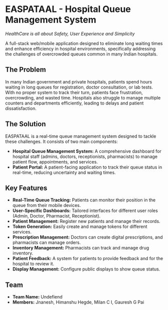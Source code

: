 # EASPATAAL - Hospital Queue Management System

*HealthCare is all about Safety, User Experience and Simplicity*

A full-stack web/mobile application designed to eliminate long waiting times and enhance efficiency in hospital environments, specifically addressing the challenges of overcrowded queues common in many Indian hospitals.

## The Problem

In many Indian government and private hospitals, patients spend hours waiting in long queues for registration, doctor consultation, or lab tests. With no proper system to track their turn, patients face frustration, overcrowding, and wasted time. Hospitals also struggle to manage multiple counters and departments efficiently, leading to delays and patient dissatisfaction.

## The Solution

EASPATAAL is a real-time queue management system designed to tackle these challenges. It consists of two main components:

*   **Hospital Queue Management System:** A comprehensive dashboard for hospital staff (admins, doctors, receptionists, pharmacists) to manage patient flow, appointments, and services.
*   **Patient Portal:** A patient-facing application to track their queue status in real-time, reducing uncertainty and waiting times.

## Key Features

*   **Real-Time Queue Tracking:** Patients can monitor their position in the queue from their mobile devices.
*   **User-Specific Dashboards:** Tailored interfaces for different user roles (Admin, Doctor, Pharmacist, Receptionist).
*   **Patient Management:** Register new patients and manage their records.
*   **Token Generation:** Easily create and manage tokens for different services.
*   **Prescription Management:** Doctors can create digital prescriptions, and pharmacists can manage orders.
*   **Inventory Management:** Pharmacists can track and manage drug inventory.
*   **Patient Feedback:** A system for patients to provide feedback and for the hospital to review it.
*   **Display Management:** Configure public displays to show queue status.

## Team

*   **Team Name:** Undefiend
*   **Members:** Jnanesh, Himanshu Hegde, Milan C I, Gauresh G Pai